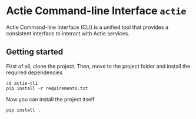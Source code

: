 # Actie Command-line Interface `actie`

Actie Command-line Interface (CLI) is a unified tool that provides a consistent interface to interact with Actie services.

## Getting started

First of all, clone the project.
Then, move to the project folder and install the required dependencies

```
cd actie-cli
pip install -r requirements.txt
```

Now you can install the project itself

```
pip install .
```

